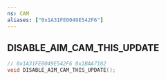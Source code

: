 ```yaml
---
ns: CAM
aliases: ["0x1A31FE0049E542F6"]
---
```

## DISABLE_AIM_CAM_THIS_UPDATE

```c
// 0x1A31FE0049E542F6 0x1BAA7182
void DISABLE_AIM_CAM_THIS_UPDATE();
```



